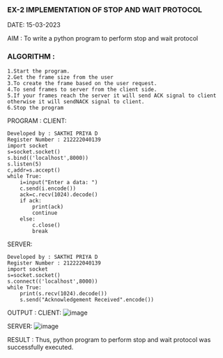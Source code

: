 ### EX-2 IMPLEMENTATION OF STOP AND WAIT PROTOCOL

DATE: 15-03-2023

AIM :
To write a python program to perform stop and wait protocol

### ALGORITHM :
```
1.Start the program.
2.Get the frame size from the user
3.To create the frame based on the user request.
4.To send frames to server from the client side.
5.If your frames reach the server it will send ACK signal to client otherwise it will sendNACK signal to client.
6.Stop the program
```

PROGRAM :
CLIENT:
```
Developed by : SAKTHI PRIYA D
Register Number : 212222040139
import socket
s=socket.socket()
s.bind(('localhost',8000))
s.listen(5)
c,addr=s.accept()
while True:
    i=input("Enter a data: ")
    c.send(i.encode())
    ack=c.recv(1024).decode()
    if ack:
        print(ack)
        continue
    else:
        c.close()
        break
```
SERVER:
```
Developed by : SAKTHI PRIYA D
Register Number : 212222040139
import socket
s=socket.socket()
s.connect(('localhost',8000))
while True:
    print(s.recv(1024).decode())
    s.send("Acknowledgement Received".encode())
```

OUTPUT :
CLIENT:
![image](https://github.com/sakthipriyadhanusu/EX-2/assets/119393194/7eb0c875-f429-4eb7-976c-922d0e6b0803)

SERVER:
![image](https://github.com/sakthipriyadhanusu/EX-2/assets/119393194/11a0adf2-9cf0-4d7d-b0b3-40fb56921dbd)

RESULT :
Thus, python program to perform stop and wait protocol was successfully executed.



